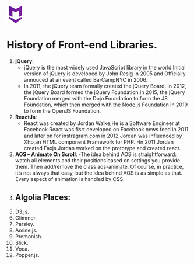 
![alt text](https://github.com/adam-p/markdown-here/raw/master/src/common/images/icon48.png "Logo Title Text 1")
# History of Front-end Libraries.


1. **jQuery**:
    - jQuery is the most widely used JavaScript library in the world.Initial version of jQuery is developed by John Resig in 2005 and Officially annouced at an event called BarCampNYC in 2006.
    - In 2011, the jQuery team formally created the jQuery Board. In 2012, the jQuery Board formed the jQuery Foundation.In 2015, the jQuery Foundation merged with the Dojo Foundation to form the JS Foundation, which then merged with the Node.js Foundation in 2019 to form the OpenJS Foundation.
2. **ReactJs**:
    - React was created by Jordan Walke,He is a Software Engineer at Facebook.React was fisrt developed on Facebook news feed in 2011 and later on for instragram.com in 2012.Jordan was influenced by Xhp,an HTML component Framework for PHP.
    -In 2011,Jordan created Faxjs.Jordan worked on the prototype and created react.
3. **AOS – Animate On Scroll**:
    -The idea behind AOS is straightforward: watch all elements and their positions based on settings you provide them. Then add/remove the class aos-animate. Of course, in practice, it’s not always that easy, but the idea behind AOS is as simple as that. Every aspect of animation is handled by CSS.
4. **Algolia Places**:
    -
5. D3.js.
6. Glimmer.
7. Parsley.
8. Amine.js.
9. Premonish.
10. Slick.
11. Voca.
12. Popper.js.


